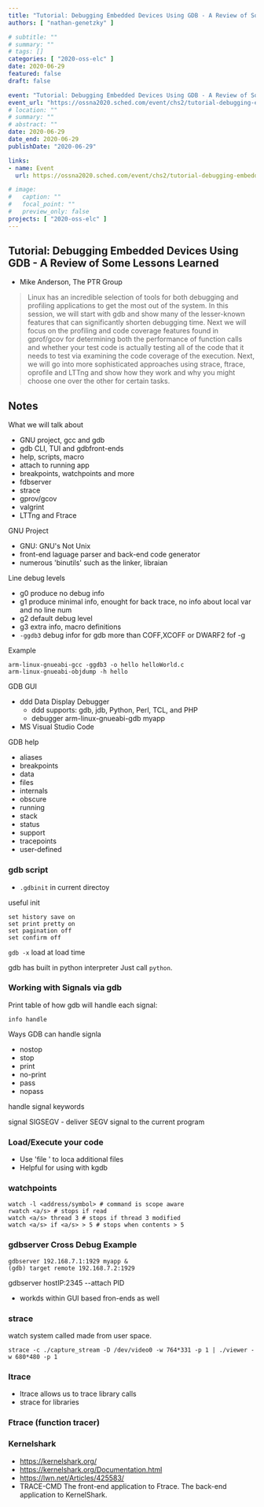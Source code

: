 ```yaml
---
title: "Tutorial: Debugging Embedded Devices Using GDB - A Review of Some Lessons Learned"
authors: [ "nathan-genetzky" ]

# subtitle: ""
# summary: ""
# tags: []
categories: [ "2020-oss-elc" ]
date: 2020-06-29
featured: false
draft: false

event: "Tutorial: Debugging Embedded Devices Using GDB - A Review of Some Lessons Learned"
event_url: "https://ossna2020.sched.com/event/chs2/tutorial-debugging-embedded-devices-using-gdb-a-review-of-some-lessons-learned-mike-anderson-the-ptr-group"
# location: ""
# summary: ""
# abstract: ""
date: 2020-06-29
date_end: 2020-06-29
publishDate: "2020-06-29"

links:
- name: Event
  url: https://ossna2020.sched.com/event/chs2/tutorial-debugging-embedded-devices-using-gdb-a-review-of-some-lessons-learned-mike-anderson-the-ptr-group

# image:
#   caption: ""
#   focal_point: ""
#   preview_only: false
projects: [ "2020-oss-elc" ]
---
```


## Tutorial: Debugging Embedded Devices Using GDB - A Review of Some Lessons Learned

- Mike Anderson, The PTR Group

> Linux has an incredible selection of tools for both debugging and profiling applications to get the most out of the system. In this session, we will start with gdb and show many of the lesser-known features that can significantly shorten debugging time. Next we will focus on the profiling and code coverage features found in gprof/gcov for determining both the performance of function calls and whether your test code is actually testing all of the code that it needs to test via examining the code coverage of the execution. Next, we will go into more sophisticated approaches using strace, ftrace, oprofile and LTTng and show how they work and why you might choose one over the other for certain tasks.

## Notes

What we will talk about

- GNU project, gcc and gdb
- gdb CLI, TUI and gdbfront-ends
- help, scripts, macro
- attach to running app
- breakpoints, watchpoints and more
- fdbserver
- strace
- gprov/gcov
- valgrint
- LTTng and Ftrace

GNU Project

- GNU: GNU's Not Unix
- front-end laguage parser and back-end code generator
- numerous 'binutils' such as the linker, libraian

Line debug levels

- g0 produce no debug info
- g1 produce minimal info, enought for back trace, no info about local var and no line num
- g2 default debug level
- g3 extra info, macro definitions
- `-ggdb3` debug infor for gdb more than COFF,XCOFF or DWARF2 fof -g

Example

```shell
arm-linux-gnueabi-gcc -ggdb3 -o hello helloWorld.c
arm-linux-gnueabi-objdump -h hello
```

GDB GUI

- ddd Data Display Debugger
  - ddd supports: gdb, jdb, Python, Perl, TCL, and PHP
  - debugger arm-linux-gnueabi-gdb myapp
- MS Visual Studio Code

GDB help

- aliases
- breakpoints
- data
- files
- internals
- obscure
- running
- stack
- status
- support
- tracepoints
- user-defined

### gdb script

- `.gdbinit` in current directoy

useful init

```
set history save on
set print pretty on
set pagination off
set confirm off
```

`gdb -x` load at load time

gdb has built in python interpreter Just call `python`.

### Working with Signals via gdb

Print table of how gdb will handle each signal:

`info handle `

Ways GDB can handle signla

- nostop
- stop
- print
- no-print
- pass
- nopass

handle signal keywords

signal SIGSEGV - deliver SEGV signal to the current program

### Load/Execute your code

- Use 'file <filename>' to loca additional files
- Helpful for using with kgdb

### watchpoints

```shell
watch -l <address/symbol> # command is scope aware
rwatch <a/s> # stops if read
watch <a/s> thread 3 # stops if thread 3 modified
watch <a/s> if <a/s> > 5 # stops when contents > 5
```

### gdbserver Cross Debug Example

```
gdbserver 192.168.7.1:1929 myapp &
(gdb) target remote 192.168.7.2:1929
```

gdbserver hostIP:2345 --attach PID

- workds within GUI based fron-ends as well


### strace

watch system called made from user space.

```
strace -c ./capture_stream -D /dev/video0 -w 764*331 -p 1 | ./viewer -w 680*480 -p 1
```

### ltrace

- ltrace allows us to trace library calls
- strace for libraries

### Ftrace (function tracer)


### Kernelshark

- https://kernelshark.org/
- https://kernelshark.org/Documentation.html
- https://lwn.net/Articles/425583/
- TRACE-CMD The front-end application to Ftrace. The back-end application to KernelShark.
